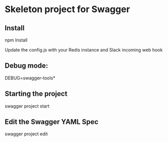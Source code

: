# Skeleton project for Swagger
## Install
npm Install

Update the config.js with your Redis instance and Slack incoming web hook

## Debug mode:
DEBUG=swagger-tools* 

## Starting the project
swagger project start

## Edit the Swagger YAML Spec
swagger project edit